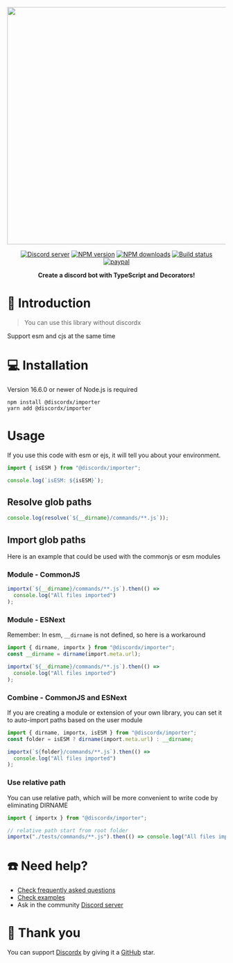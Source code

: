 <div>
  <p align="center">
    <a href="https://discord-ts.js.org" target="_blank" rel="nofollow">
      <img src="https://discord-ts.js.org/discord-ts.svg" width="546" />
    </a>
  </p>
  <p align="center">
    <a href="https://discord-ts.js.org/discord"
      ><img
        src="https://img.shields.io/discord/874802018361950248?color=5865F2&logo=discord&logoColor=white"
        alt="Discord server"
    /></a>
    <a href="https://www.npmjs.com/package/@discordx/importer"
      ><img
        src="https://img.shields.io/npm/v/@discordx/importer.svg?maxAge=3600"
        alt="NPM version"
    /></a>
    <a href="https://www.npmjs.com/package/@discordx/importer"
      ><img
        src="https://img.shields.io/npm/dt/@discordx/importer.svg?maxAge=3600"
        alt="NPM downloads"
    /></a>
    <a href="https://github.com/oceanroleplay/discord.ts/actions"
      ><img
        src="https://github.com/oceanroleplay/discord.ts/workflows/Build/badge.svg"
        alt="Build status"
    /></a>
    <a href="https://www.paypal.me/vijayxmeena"
      ><img
        src="https://img.shields.io/badge/donate-paypal-F96854.svg"
        alt="paypal"
    /></a>
  </p>
  <p align="center">
    <b> Create a discord bot with TypeScript and Decorators! </b>
  </p>
</div>

# 📖 Introduction

> You can use this library without discordx

Support esm and cjs at the same time

# 💻 Installation

Version 16.6.0 or newer of Node.js is required

```
npm install @discordx/importer
yarn add @discordx/importer
```

# Usage

If you use this code with esm or ejs, it will tell you about your environment.

```ts
import { isESM } from "@discordx/importer";

console.log(`isESM: ${isESM}`);
```

## Resolve glob paths

```ts
console.log(resolve(`${__dirname}/commands/**.js`));
```

## Import glob paths

Here is an example that could be used with the commonjs or esm modules

### Module - CommonJS

```ts
importx(`${__dirname}/commands/**.js`).then(() =>
  console.log("All files imported")
);
```

### Module - ESNext

Remember: In esm, `__dirname` is not defined, so here is a workaround

```ts
import { dirname, importx } from "@discordx/importer";
const __dirname = dirname(import.meta.url);

importx(`${__dirname}/commands/**.js`).then(() =>
  console.log("All files imported")
);
```

### Combine - CommonJS and ESNext

If you are creating a module or extension of your own library, you can set it to auto-import paths based on the user module

```ts
import { dirname, importx, isESM } from "@discordx/importer";
const folder = isESM ? dirname(import.meta.url) : __dirname;

importx(`${folder}/commands/**.js`).then(() =>
  console.log("All files imported")
);
```

### Use relative path

You can use relative path, which will be more convenient to write code by eliminating DIRNAME

```ts
import { importx } from "@discordx/importer";

// relative path start from root folder
importx("./tests/commands/**.js").then(() => console.log("All files imported"));
```

# ☎️ Need help?

- [Check frequently asked questions](https://discord-ts.js.org/docs/faq)
- [Check examples](https://github.com/oceanroleplay/discord.ts/tree/main/packages/discordx/examples)
- Ask in the community [Discord server](https://discord-ts.js.org/discord)

# 💖 Thank you

You can support [Discordx](https://www.npmjs.com/package/discordx) by giving it a [GitHub](https://github.com/oceanroleplay/discord.ts) star.
